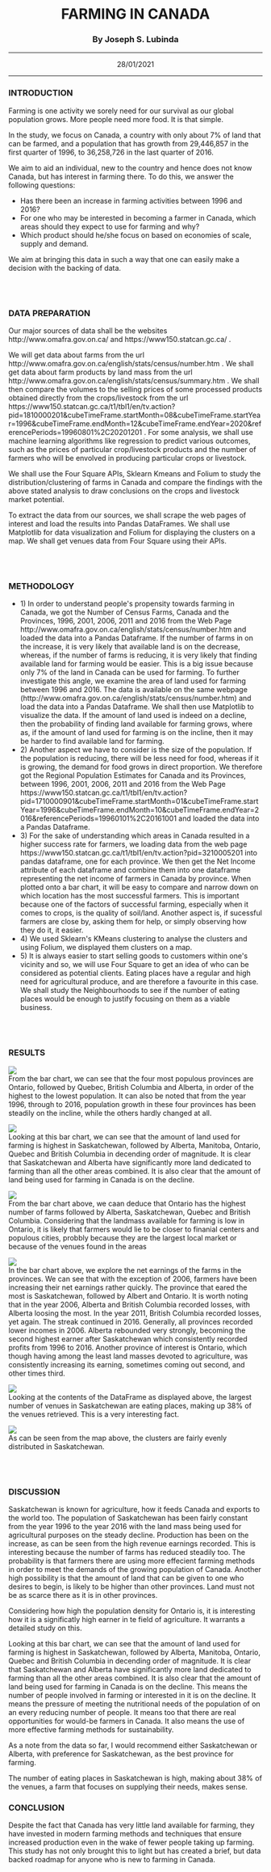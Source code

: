 <center>

<h1>FARMING IN CANADA</h1>   
    
</center>
<center>

<h3>By Joseph S. Lubinda</h3>

</center>
<hr>
<center>28/01/2021</center>
<hr>

<h3>INTRODUCTION</h3>

<p>Farming is one activity we sorely need for our survival as our global population grows. More people need more food. It is that simple.</p>

<p>In the study, we focus on Canada, a country with only about 7% of land that can be farmed, and a population that has growth from 29,446,857 in the first quarter of 1996, to 36,258,726 in the last quarter of 2016.</p> 

<p>We aim to aid an individual, new to the country and hence does not know Canada, but has interest in farming there. To do this, we answer the following questions:</p>
<ul>
<li>Has there been an increase in farming activities between 1996 and 2016? </li>
<li>For one who may be interested in becoming a farmer in Canada, which areas should they expect to use for farming and why? </li>
<li>Which product should he/she focus on based on economies of scale, supply and demand. </li>
</ul>

<p>We aim at bringing this data in such a way that one can easily make a decision with the backing of data.</p>

<br>
<br>
<h3>DATA PREPARATION</h3>

<p>Our major sources of data shall be the websites http://www.omafra.gov.on.ca/ and https://www150.statcan.gc.ca/ .</p>

<p>We will get data about farms from the url http://www.omafra.gov.on.ca/english/stats/census/number.htm . We shall get data about farm products by land mass from the url http://www.omafra.gov.on.ca/english/stats/census/summary.htm . We shall then compare the volumes to the selling prices of some processed products obtained directly from the crops/livestock from the url https://www150.statcan.gc.ca/t1/tbl1/en/tv.action?pid=1810000201&cubeTimeFrame.startMonth=08&cubeTimeFrame.startYear=1996&cubeTimeFrame.endMonth=12&cubeTimeFrame.endYear=2020&referencePeriods=19960801%2C20201201 . For some analysis, we shall use machine learning algorithms like regression to predict various outcomes, such as the prices of particular crop/livestock products and the number of farmers who will be envolved in producing particular crops or livestock.</p>

<p>We shall use the Four Square APIs, Sklearn Kmeans and Folium to study the distribution/clustering of farms in Canada and compare the findings with the above stated analysis to draw conclusions on the crops and livestock market potential.</p>

<p>To extract the data from our sources, we shall scrape the web pages of interest and load the results into Pandas DataFrames. We shall use Matplotlib for data visualization and Folium for displaying the clusters on a map. We shall get venues data from Four Square using their APIs.</p>

<br>
<br>
<h3>METHODOLOGY</h3>
<ul>
<li>1) In order to understand people's propensity towards farming in Canada, we got the Number of Census Farms, Canada and the Provinces, 1996, 2001, 2006, 2011 and 2016 from the Web Page http://www.omafra.gov.on.ca/english/stats/census/number.htm and loaded the data into a Pandas Dataframe. If the number of farms in on the increase, it is very likely that available land is on the decrease, whereas, if the number of farms is reducing, it is very likely that finding available land for farming would be easier. This is a big issue because only 7% of the land in Canada can be used for farming. To further investigate this angle, we examine the area of land used for farming between 1996 and 2016. The data is available on the same webpage (http://www.omafra.gov.on.ca/english/stats/census/number.htm) and load the data into a Pandas Dataframe. We shall then use Matplotlib to visualize the data. If the amount of land used is indeed on a decline, then the probability of finding land available for farming grows, where as, if the amount of land used for farming is on the incline, then it may be harder to find available land for farming.</li>
<li>2) Another aspect we have to consider is the size of the population. If the population is reducing, there will be less need for food, whereas if it is growing, the demand for food grows in direct proportion. We therefore got the Regional Population Estimates for Canada and its Provinces, between 1996, 2001, 2006, 2011 and 2016 from the Web Page https://www150.statcan.gc.ca/t1/tbl1/en/tv.action?pid=1710000901&cubeTimeFrame.startMonth=01&cubeTimeFrame.startYear=1996&cubeTimeFrame.endMonth=10&cubeTimeFrame.endYear=2016&referencePeriods=19960101%2C20161001 and loaded the data into a Pandas Dataframe.</li>
<li>3) For the sake of understanding which areas in Canada resulted in a higher success rate for farmers, we loading data from the web page https://www150.statcan.gc.ca/t1/tbl1/en/tv.action?pid=3210005201 into pandas dataframe, one for each province. We then get the Net Income attribute of each dataframe and combine them into one dataframe representing the net income of farmers in Canada by province. When plotted onto a bar chart, it will be easy to compare and narrow down on which location has the most successful farmers. This is important because one of the factors of successful farming, especially when it comes to crops, is the quality of soil/land. Another aspect is, if sucessful farmers are close by, asking them for help, or simply observing how they do it, it easier.</li>
<li>4) We used Sklearn's KMeans clustering to analyse the clusters and using Folium, we displayed them clusters on a map. </li>
<li>5) It is always easier to start selling goods to customers within one's vicinity and so, we will use Four Square to get an idea of who can be considered as potential clients. Eating places have a regular and high need for agricultural produce, and are therefore a favourite in this case. We shall study the Neighbourhoods to see if the number of eating places would be enough to justify focusing on them as a viable business.</li>
</ul>
<br>
<br>
<h3>RESULTS</h3>
<p>
<img src="https://github.com/jlubinda/Coursera_Capstone/blob/master/images/population.jpg?raw=true"><br>
From the bar chart, we can see that the four most populous provinces are Ontario, followed by Quebec, British Columbia and Alberta, in order of the highest to the lowest population. It can also be noted that from the year 1996, through to 2016, population growth in these four provinces has been steadily on the incline, while the others hardly changed at all. 
</p>
<p>
<img src="https://github.com/jlubinda/Coursera_Capstone/blob/master/images/farm_land_size.jpg?raw=true"><br>
Looking at this bar chart, we can see that the amount of land used for farming is highest in Saskatchewan, followed by Alberta, Manitoba, Ontario, Quebec and British Columbia in decending order of magnitude. It is clear that Saskatchewan and Alberta have significantly more land dedicated to farming than all the other areas combined. It is also clear that the amount of land being used for farming in Canada is on the decline. 
</p>
<p>
<img src="https://github.com/jlubinda/Coursera_Capstone/blob/master/images/farms_count.jpg?raw=true"><br>
From the bar chart above, we caan deduce that Ontario has the highest number of farms followed by Alberta, Saskatchewan, Quebec and British Columbia. Considering that the landmass available for farming is low in Ontario, it is likely that farmers would lie to be closer to finanial centers and populous cities, probbly because they are the largest local market or because of the venues found in the areas
</p>
<p>
<img src="https://github.com/jlubinda/Coursera_Capstone/blob/master/images/farms_income.jpg?raw=true"><br>
In the bar chart above, we explore the net earnings of the farms in the provinces. We can see that with the exception of 2006, farmers have been increasing their net earnings rather quickly. The province that eared the most is Saskatchewan, followed by Albert and Ontario. It is worth noting that in the year 2006, Alberta and British Columbia recorded losses, with Alberta loosing the most. In the year 2011, British Columbia recorded losses, yet again. The streak continued in 2016. Generally, all provinces recorded lower incomes in 2006. Alberta rebounded very strongly, becoming the second highest earner after Saskatchewan which consistently recorded profits from 1996 to 2016. Another province of interest is Ontario, which though having among the least land masses devoted to agriculture, was consistently increasing its earning, sometimes coming out second, and other times third.
</p>
<p>
<img src="https://github.com/jlubinda/Coursera_Capstone/blob/master/images/eating_places_count.jpg?raw=true"><br>
Looking at the contents of the DataFrame as displayed above, the largest number of venues in Saskatchewan are eating places, making up 38% of the venues retrieved. This is a very interesting fact.
</p>
<p>
<img src="https://github.com/jlubinda/Coursera_Capstone/blob/master/images/cluster_map.jpg?raw=true"><br>
As can be seen from the map above, the clusters are fairly evenly distributed in Saskatchewan.
</p>

<br>
<br>
<h3>DISCUSSION</h3>
<p>
Saskatchewan is known for agriculture, how it feeds Canada and exports to the world too. The population of Saskatchewan has been fairly constant from the year 1996 to the year 2016 with the land mass being used for agricultural purposes on the steady decline. Production has been on the increase, as can be seen from the high revenue earnings recorded. This is interesting because the number of farms has reduced steadily too. The probability is that farmers there are using more effecient farming methods in order to meet the demands of the growing population of Canada. Another high possibility is that the amount of land that can be given to one who desires to begin, is likely to be higher than other provinces. Land must not be as scarce there as it is in other provinces.
</p>
<p>
Considering how high the population density for Ontario is, it is interesting how it is a significatly high earner in te field of agriculture. It warrants a detailed study on this.
</p>
<p>
Looking at this bar chart, we can see that the amount of land used for farming is highest in Saskatchewan, followed by Alberta, Manitoba, Ontario, Quebec and British Columbia in decending order of magnitude. It is clear that Saskatchewan and Alberta have significantly more land dedicated to farming than all the other areas combined. It is also clear that the amount of land being used for farming in Canada is on the decline. This means the number of people involved in farming or interested in it is on the decline. It means the pressure of meeting the nutritional needs of the population of on an every reducing number of people. It means too that there are real opportunities for would-be farmers in Canada. It also means the use of more effective farming methods for sustainability.
</p>
<p>
As a note from the data so far, I would recommend either Saskatchewan or Alberta, with preference for Saskatchewan, as the best province for farming.
</p>
<p>
The number of eating places in Saskatchewan is high, making about 38% of the venues, a farm that focuses on supplying their needs, makes sense.
</p>

<h3>CONCLUSION</h3>
<p>
Despite the fact that Canada has very little land available for farming, they have invested in modern farming methods and techniques that ensure increased production even in the wake of fewer people taking up farming. This study has not only brought this to light but has created a brief, but data backed roadmap for anyone who is new to farming in Canada. 
</p>